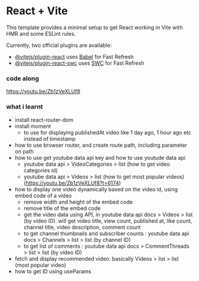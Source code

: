 # React + Vite

This template provides a minimal setup to get React working in Vite with HMR and some ESLint rules.

Currently, two official plugins are available:

- [@vitejs/plugin-react](https://github.com/vitejs/vite-plugin-react/blob/main/packages/plugin-react/README.md) uses [Babel](https://babeljs.io/) for Fast Refresh
- [@vitejs/plugin-react-swc](https://github.com/vitejs/vite-plugin-react-swc) uses [SWC](https://swc.rs/) for Fast Refresh

### code along

https://youtu.be/Zb1zVeXLUf8

### what i learnt

- install react-router-dom
- install moment
    - to use for displaying publishedAt video like 1 day ago, 1 hour ago etc instead of timestamp
- how to use browser router, and create route path, including parameter on path
- how to use get youtube data api key and how to use youtude data api
  - youtube data api > VideoCategories > list (how to get video categories id)
  - youtube data api > Videos > list (how to get most popular videos) (https://youtu.be/Zb1zVeXLUf8?t=6174)
- how to display one video dynamically based on the video id, using embed code of a video
  - remove width and height of the embed code
  - remove title of the embed code
  - get the video data using API, in youtube data api docs > Videos > list (by video ID). will get video title, view count, published at, like count, channel title, video description, comment count
  - to get channel thumbnails and subscriber counts : youtube data api docs > Channels > list > list (by channel ID)
  - to get list of comments : youtube data api docs > CommentThreads > list > list (by video ID)
- fetch and display recommended video. basically Videos > list > list (most popular video)
- how to get ID using useParams